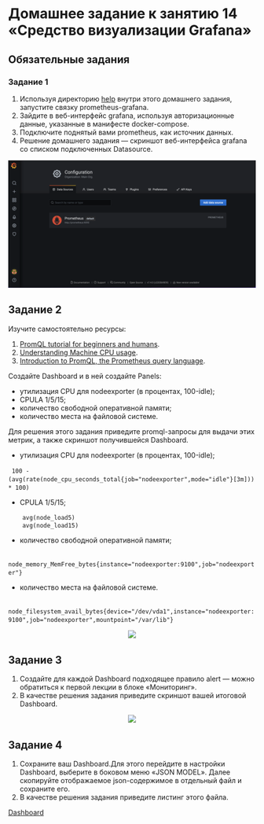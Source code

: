 # Домашнее задание к занятию 14 «Средство визуализации Grafana»


## Обязательные задания

### Задание 1

1. Используя директорию [help](./help) внутри этого домашнего задания, запустите связку prometheus-grafana.
1. Зайдите в веб-интерфейс grafana, используя авторизационные данные, указанные в манифесте docker-compose.
1. Подключите поднятый вами prometheus, как источник данных.
1. Решение домашнего задания — скриншот веб-интерфейса grafana со списком подключенных Datasource.


<p align="center">
  <img width="" height="" src="./scr/1.png">
</p>

## Задание 2

Изучите самостоятельно ресурсы:

1. [PromQL tutorial for beginners and humans](https://valyala.medium.com/promql-tutorial-for-beginners-9ab455142085).
1. [Understanding Machine CPU usage](https://www.robustperception.io/understanding-machine-cpu-usage).
1. [Introduction to PromQL, the Prometheus query language](https://grafana.com/blog/2020/02/04/introduction-to-promql-the-prometheus-query-language/).

Создайте Dashboard и в ней создайте Panels:

- утилизация CPU для nodeexporter (в процентах, 100-idle);
- CPULA 1/5/15;
- количество свободной оперативной памяти;
- количество места на файловой системе.

Для решения этого задания приведите promql-запросы для выдачи этих метрик, а также скриншот получившейся Dashboard.

- утилизация CPU для nodeexporter (в процентах, 100-idle);

``` 100 - (avg(rate(node_cpu_seconds_total{job="nodeexporter",mode="idle"}[3m])) * 100)```

- CPULA 1/5/15;

``` avg(node_load1)
    avg(node_load5)
    avg(node_load15)
```

- количество свободной оперативной памяти;

``` node_memory_MemFree_bytes{instance="nodeexporter:9100",job="nodeexporter"}```

- количество места на файловой системе.

``` node_filesystem_avail_bytes{device="/dev/vda1",instance="nodeexporter:9100",job="nodeexporter",mountpoint="/var/lib"}```

<p align="center">
  <img width="" height="" src="./scr/2.png">
</p>

## Задание 3

1. Создайте для каждой Dashboard подходящее правило alert — можно обратиться к первой лекции в блоке «Мониторинг».
1. В качестве решения задания приведите скриншот вашей итоговой Dashboard.

<p align="center">
  <img width="" height="" src="./scr/3.png">
</p>

## Задание 4

1. Сохраните ваш Dashboard.Для этого перейдите в настройки Dashboard, выберите в боковом меню «JSON MODEL». Далее скопируйте отображаемое json-содержимое в отдельный файл и сохраните его.
1. В качестве решения задания приведите листинг этого файла.

[Dashboard](./Dashboard/Dashboaed.json) 